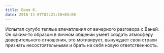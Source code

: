 ```yaml
---
title: Ваня К.
date: 2018-11-07T02:21:18+03:00
---
```


Испытал сугубо теплые впечатления от вечерного разговора с Ваней. Он каким-то образом в личном общении умеет создать атмосферу доверительного отношения, это мотивирует, вынуждает свои страхи признать несостоятельными и брать на себя новую ответственность.
